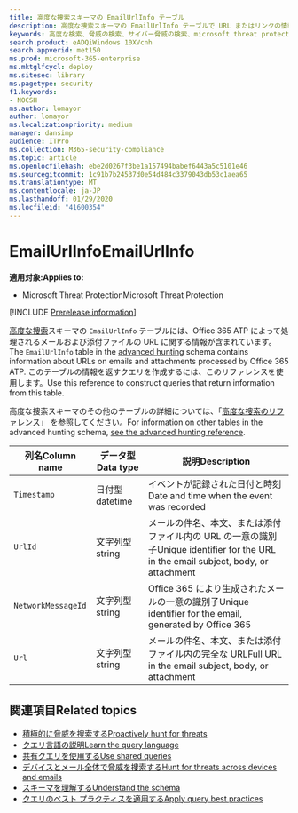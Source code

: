 ```yaml
---
title: 高度な捜索スキーマの EmailUrlInfo テーブル
description: 高度な捜索スキーマの EmailUrlInfo テーブルで URL またはリンクの情報について学習する
keywords: 高度な検索、脅威の検索、サイバー脅威の検索、microsoft threat protection、microsoft 365、mtp、m365、search、query、テレメトリ、スキーマ参照、kusto、table、column、data type、description、EmailUrlInfo、network message id、url、link
search.product: eADQiWindows 10XVcnh
search.appverid: met150
ms.prod: microsoft-365-enterprise
ms.mktglfcycl: deploy
ms.sitesec: library
ms.pagetype: security
f1.keywords:
- NOCSH
ms.author: lomayor
author: lomayor
ms.localizationpriority: medium
manager: dansimp
audience: ITPro
ms.collection: M365-security-compliance
ms.topic: article
ms.openlocfilehash: ebe2d0267f3be1a157494babef6443a5c5101e46
ms.sourcegitcommit: 1c91b7b24537d0e54d484c3379043db53c1aea65
ms.translationtype: MT
ms.contentlocale: ja-JP
ms.lasthandoff: 01/29/2020
ms.locfileid: "41600354"
---
```

# <a name="emailurlinfo"></a><span data-ttu-id="a90e5-104">EmailUrlInfo</span><span class="sxs-lookup"><span data-stu-id="a90e5-104">EmailUrlInfo</span></span>

<span data-ttu-id="a90e5-105">**適用対象:**</span><span class="sxs-lookup"><span data-stu-id="a90e5-105">**Applies to:**</span></span>
- <span data-ttu-id="a90e5-106">Microsoft Threat Protection</span><span class="sxs-lookup"><span data-stu-id="a90e5-106">Microsoft Threat Protection</span></span>

[!INCLUDE [Prerelease information](../includes/prerelease.md)]

<span data-ttu-id="a90e5-107">[高度な捜索](advanced-hunting-overview.md)スキーマの `EmailUrlInfo` テーブルには、Office 365 ATP によって処理されるメールおよび添付ファイルの URL に関する情報が含まれています。</span><span class="sxs-lookup"><span data-stu-id="a90e5-107">The `EmailUrlInfo` table in the [advanced hunting](advanced-hunting-overview.md) schema contains information about URLs on emails and attachments processed by Office 365 ATP.</span></span> <span data-ttu-id="a90e5-108">このテーブルの情報を返すクエリを作成するには、このリファレンスを使用します。</span><span class="sxs-lookup"><span data-stu-id="a90e5-108">Use this reference to construct queries that return information from this table.</span></span>

<span data-ttu-id="a90e5-109">高度な捜索スキーマのその他のテーブルの詳細については、「[高度な捜索のリファレンス](advanced-hunting-schema-tables.md)」 を参照してください。</span><span class="sxs-lookup"><span data-stu-id="a90e5-109">For information on other tables in the advanced hunting schema, [see the advanced hunting reference](advanced-hunting-schema-tables.md).</span></span>

| <span data-ttu-id="a90e5-110">列名</span><span class="sxs-lookup"><span data-stu-id="a90e5-110">Column name</span></span> | <span data-ttu-id="a90e5-111">データ型</span><span class="sxs-lookup"><span data-stu-id="a90e5-111">Data type</span></span> | <span data-ttu-id="a90e5-112">説明</span><span class="sxs-lookup"><span data-stu-id="a90e5-112">Description</span></span> |
|-------------|-----------|-------------|
| `Timestamp` | <span data-ttu-id="a90e5-113">日付型</span><span class="sxs-lookup"><span data-stu-id="a90e5-113">datetime</span></span> | <span data-ttu-id="a90e5-114">イベントが記録された日付と時刻</span><span class="sxs-lookup"><span data-stu-id="a90e5-114">Date and time when the event was recorded</span></span> |
| `UrlId` | <span data-ttu-id="a90e5-115">文字列型</span><span class="sxs-lookup"><span data-stu-id="a90e5-115">string</span></span> | <span data-ttu-id="a90e5-116">メールの件名、本文、または添付ファイル内の URL の一意の識別子</span><span class="sxs-lookup"><span data-stu-id="a90e5-116">Unique identifier for the URL in the email subject, body, or attachment</span></span> |
| `NetworkMessageId` | <span data-ttu-id="a90e5-117">文字列型</span><span class="sxs-lookup"><span data-stu-id="a90e5-117">string</span></span> | <span data-ttu-id="a90e5-118">Office 365 により生成されたメールの一意の識別子</span><span class="sxs-lookup"><span data-stu-id="a90e5-118">Unique identifier for the email, generated by Office 365</span></span> |
| `Url` | <span data-ttu-id="a90e5-119">文字列型</span><span class="sxs-lookup"><span data-stu-id="a90e5-119">string</span></span> | <span data-ttu-id="a90e5-120">メールの件名、本文、または添付ファイル内の完全な URL</span><span class="sxs-lookup"><span data-stu-id="a90e5-120">Full URL in the email subject, body, or attachment</span></span> |

## <a name="related-topics"></a><span data-ttu-id="a90e5-121">関連項目</span><span class="sxs-lookup"><span data-stu-id="a90e5-121">Related topics</span></span>
- [<span data-ttu-id="a90e5-122">積極的に脅威を捜索する</span><span class="sxs-lookup"><span data-stu-id="a90e5-122">Proactively hunt for threats</span></span>](advanced-hunting-overview.md)
- [<span data-ttu-id="a90e5-123">クエリ言語の説明</span><span class="sxs-lookup"><span data-stu-id="a90e5-123">Learn the query language</span></span>](advanced-hunting-query-language.md)
- [<span data-ttu-id="a90e5-124">共有クエリを使用する</span><span class="sxs-lookup"><span data-stu-id="a90e5-124">Use shared queries</span></span>](advanced-hunting-shared-queries.md)
- [<span data-ttu-id="a90e5-125">デバイスとメール全体で脅威を捜索する</span><span class="sxs-lookup"><span data-stu-id="a90e5-125">Hunt for threats across devices and emails</span></span>](advanced-hunting-query-emails-devices.md)
- [<span data-ttu-id="a90e5-126">スキーマを理解する</span><span class="sxs-lookup"><span data-stu-id="a90e5-126">Understand the schema</span></span>](advanced-hunting-schema-tables.md)
- [<span data-ttu-id="a90e5-127">クエリのベスト プラクティスを適用する</span><span class="sxs-lookup"><span data-stu-id="a90e5-127">Apply query best practices</span></span>](advanced-hunting-best-practices.md)